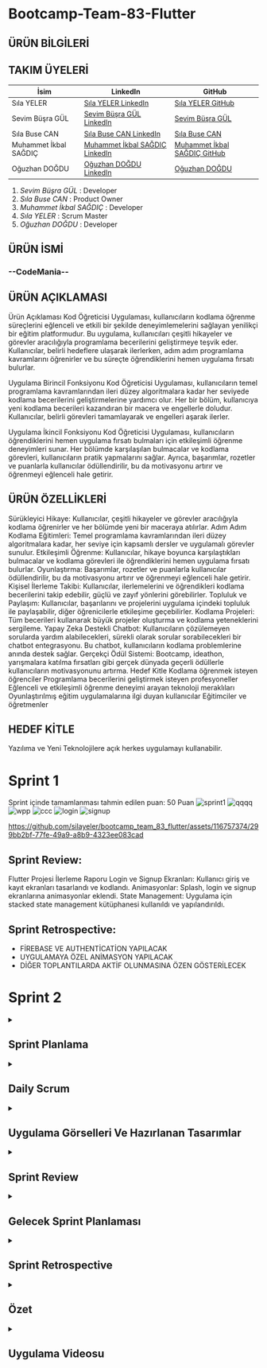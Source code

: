 # Bootcamp-Team-83-Flutter
## ÜRÜN BİLGİLERİ 


## TAKIM ÜYELERİ
| İsim        | LinkedIn                                      | GitHub                                     |
|-------------|-----------------------------------------------|--------------------------------------------|
| Sıla YELER    | [Sıla YELER LinkedIn](https://www.linkedin.com/in/s%C4%B1layeler/) | [Sıla YELER GitHub](https://github.com/silayeler) | 
| Sevim Büşra GÜL | [Sevim Büşra GÜL LinkedIn](https://www.linkedin.com/in/sevimbusra/) | [Sevim Büşra GÜL](https://github.com/SevimBusraGul78) |
| Sıla Buse CAN | [Sıla Buse CAN LinkedIn](https://www.linkedin.com/in/s%C4%B1la-buse-can-250b83245/) | [Sıla Buse CAN](https://github.com/SlaBuse) |
| Muhammet İkbal SAĞDIÇ  | [Muhammet İkbal SAĞDIÇ LinkedIn](https://www.linkedin.com/in/muhammet-ikbal-sa%C4%9Fd%C4%B1%C3%A7-38515a178/) | [Muhammet İkbal SAĞDIÇ GitHub](https://github.com/misagdic) |
| Oğuzhan DOĞDU| [Oğuzhan DOĞDU LinkedIn](https://www.linkedin.com/in/oguzhan-dogdu-62415023a/) | [Oğuzhan DOĞDU](https://github.com/oguzdgd) |


1. *Sevim Büşra GÜL* : Developer
2. *Sıla Buse CAN* : Product Owner
3. *Muhammet İkbal SAĞDIÇ* : Developer
4. *Sıla YELER* : Scrum Master
5. *Oğuzhan DOĞDU* : Developer

## ÜRÜN İSMİ
### --CodeMania--

## ÜRÜN AÇIKLAMASI
Ürün Açıklaması
Kod Öğreticisi Uygulaması, kullanıcıların kodlama öğrenme süreçlerini eğlenceli ve etkili bir şekilde deneyimlemelerini sağlayan yenilikçi bir eğitim platformudur. Bu uygulama, kullanıcıları çeşitli hikayeler ve görevler aracılığıyla programlama becerilerini geliştirmeye teşvik eder. Kullanıcılar, belirli hedeflere ulaşarak ilerlerken, adım adım programlama kavramlarını öğrenirler ve bu süreçte öğrendiklerini hemen uygulama fırsatı bulurlar.

Uygulama Birincil Fonksiyonu
Kod Öğreticisi Uygulaması, kullanıcıların temel programlama kavramlarından ileri düzey algoritmalara kadar her seviyede kodlama becerilerini geliştirmelerine yardımcı olur. Her bir bölüm, kullanıcıya yeni kodlama becerileri kazandıran bir macera ve engellerle doludur. Kullanıcılar, belirli görevleri tamamlayarak ve engelleri aşarak ilerler.

Uygulama İkincil Fonksiyonu
Kod Öğreticisi Uygulaması, kullanıcıların öğrendiklerini hemen uygulama fırsatı bulmaları için etkileşimli öğrenme deneyimleri sunar. Her bölümde karşılaşılan bulmacalar ve kodlama görevleri, kullanıcıların pratik yapmalarını sağlar. Ayrıca, başarımlar, rozetler ve puanlarla kullanıcılar ödüllendirilir, bu da motivasyonu artırır ve öğrenmeyi eğlenceli hale getirir.

## ÜRÜN ÖZELLİKLERİ
Sürükleyici Hikaye: Kullanıcılar, çeşitli hikayeler ve görevler aracılığıyla kodlama öğrenirler ve her bölümde yeni bir maceraya atılırlar.
Adım Adım Kodlama Eğitimleri: Temel programlama kavramlarından ileri düzey algoritmalara kadar, her seviye için kapsamlı dersler ve uygulamalı görevler sunulur.
Etkileşimli Öğrenme: Kullanıcılar, hikaye boyunca karşılaştıkları bulmacalar ve kodlama görevleri ile öğrendiklerini hemen uygulama fırsatı bulurlar.
Oyunlaştırma: Başarımlar, rozetler ve puanlarla kullanıcılar ödüllendirilir, bu da motivasyonu artırır ve öğrenmeyi eğlenceli hale getirir.
Kişisel İlerleme Takibi: Kullanıcılar, ilerlemelerini ve öğrendikleri kodlama becerilerini takip edebilir, güçlü ve zayıf yönlerini görebilirler.
Topluluk ve Paylaşım: Kullanıcılar, başarılarını ve projelerini uygulama içindeki topluluk ile paylaşabilir, diğer öğrenicilerle etkileşime geçebilirler.
Kodlama Projeleri: Tüm becerileri kullanarak büyük projeler oluşturma ve kodlama yeteneklerini sergileme.
Yapay Zeka Destekli Chatbot: Kullanıcıların çözülemeyen sorularda yardım alabilecekleri, sürekli olarak sorular sorabilecekleri bir chatbot entegrasyonu. Bu chatbot, kullanıcıların kodlama problemlerine anında destek sağlar.
Gerçekçi Ödül Sistemi: Bootcamp, ideathon, yarışmalara katılma fırsatları gibi gerçek dünyada geçerli ödüllerle kullanıcıların motivasyonunu artırma.
Hedef Kitle
Kodlama öğrenmek isteyen öğrenciler
Programlama becerilerini geliştirmek isteyen profesyoneller
Eğlenceli ve etkileşimli öğrenme deneyimi arayan teknoloji meraklıları
Oyunlaştırılmış eğitim uygulamalarına ilgi duyan kullanıcılar
Eğitimciler ve öğretmenler

## HEDEF KİTLE 
Yazılıma ve Yeni Teknolojilere açık herkes uygulamayı kullanabilir. 

# Sprint 1
Sprint içinde tamamlanması tahmin edilen puan: 50 Puan
![sprint1](https://github.com/silayeler/bootcamp_team_83_flutter/assets/116757374/4e445c45-2f73-4847-9eed-9e80937b203f)
![qqqq](https://github.com/silayeler/bootcamp_team_83_flutter/assets/116757374/cfd15876-a2c2-4a5f-99b7-6f4f8ec8a639)
![wpp](https://github.com/silayeler/bootcamp_team_83_flutter/assets/116757374/19b357c6-330e-4394-9555-b9f41665221f)
![ccc](https://github.com/silayeler/bootcamp_team_83_flutter/assets/116757374/79d9bf57-d2b3-470d-a4db-94aeaa504158)
![login](https://github.com/silayeler/bootcamp_team_83_flutter/assets/116757374/46c2d348-b456-425d-ab86-1e8b6bcce943)
![signup](https://github.com/silayeler/bootcamp_team_83_flutter/assets/116757374/95262665-e829-4d07-8318-3a813cfbba03)

https://github.com/silayeler/bootcamp_team_83_flutter/assets/116757374/299bb2bf-77fe-49a9-a8b9-4323ee083cad

## Sprint Review:
Flutter Projesi İlerleme Raporu
Login ve Signup Ekranları: Kullanıcı giriş ve kayıt ekranları tasarlandı ve kodlandı.
Animasyonlar: Splash, login ve signup ekranlarına animasyonlar eklendi.
State Management: Uygulama için stacked state management kütüphanesi kullanıldı ve yapılandırıldı.

## Sprint Retrospective:
- FİREBASE VE AUTHENTİCATİON YAPILACAK
- UYGULAMAYA ÖZEL ANİMASYON YAPILACAK 
- DİĞER TOPLANTILARDA AKTİF OLUNMASINA ÖZEN GÖSTERİLECEK



# Sprint 2

<details>
  <summary><h2>Sprint Planlama</h2></summary>

  - **Sprint içinde tamamlanması tahmin edilen puan:** 50 Puan
  - **Takım üyeleri için puan dağılımı:** Her kişi toplamda 10 puan
</details>

<details>
  <summary><h2>Daily Scrum</h2></summary>

  ### Toplantı Formatı:
  - Daily Scrumlarımız Discord ve WhatsApp kanalı üzerinden sesli ve yazılı olarak gerçekleştirilmiştir.
  - Toplantılarda uygulamanın gidişatı, fikir değişiklikleri ve yeni ekleyeceğimiz şeyler üzerine konuşulmuştur.
  
  ### Daily Scrum toplantılarından görseller:
  <blockquote>
    <div style="display: flex; gap: 10px; flex-wrap: wrap;">
      <img src="assets/sprint_2/trello.jpg" alt="Trello" style="width: 900px; height: auto;margin: 20px;">
      <img src="assets/sprint_2/dailydc.jpg" alt="Discord 1" style="width: 900px; height: auto;margin: 20px;">
      <img src="assets/sprint_2/dc.jpg" alt="Discord 2" style="width: 900px; height: auto;margin: 20px;">
      <img src="https://github.com/user-attachments/assets/79b50149-acc5-495c-a68d-9db454941bce" alt="Whatsapp 1" style="width: 400px; height: auto;margin: 20px;">
      <img src="https://github.com/user-attachments/assets/0bfb5a0f-82ce-4094-ac47-b1b4d26b8b8d" alt="Whatsapp 2" style="width: 400px; height: auto;margin: 10px;">
    </div>
  </blockquote>
  
  ### Proje Takip Şablonu:
  ![Şablon](assets/sprint_2/proje_takip.png)
</details>

<details>
  <summary><h2>Uygulama Görselleri Ve Hazırlanan Tasarımlar</h2></summary>

  <div style="display: flex; gap: 10px;">
    <img src="https://github.com/user-attachments/assets/d4a1b8a2-b554-427a-a0bd-edf36acd8b2a" alt="login" style="width: 300px; height: auto;">
    <img src="https://github.com/user-attachments/assets/2016e935-5838-46b5-9b82-72dfb60de4a4" alt="anasayfa" style="width: 300px; height: auto;">
    <img src="https://github.com/user-attachments/assets/c8a1174e-c614-4be7-acc5-b4ffbea7763c" alt="gorev_yolu" style="width: 300px; height: auto;">
    <img src="https://github.com/user-attachments/assets/c78886fe-444e-4808-a6ac-13eaf79bb1e6" alt="gorev_yolu" style="width: 300px; height: auto;">
    <img src="https://github.com/user-attachments/assets/36f09be9-669c-44b4-9d28-867d60d9fc0e" alt="gorev_yolu" style="width: 300px; height: auto;">
            <img src="https://github.com/user-attachments/assets/f3cca550-bcab-4698-9b1a-d12fe8d8e217" alt="gorev_yolu" style="width: 300px; height: auto;">



    

  </div>

  ### Projemizin Canva tasarımları için [buraya tıklayın](https://www.canva.com/design/DAGKdM0RhcI/x22FwtBlt2O1hlOweNXbYQ/edit).
</details>

<details>
  <summary><h2>Sprint Review</h2></summary>
  
  ### Alınan Kararlar:
  - Uygulama logosu oluşturuldu.
  - ![Logo](assets/sprint_2/logo.jpg)
  - Uygulamaya yeni tasarımlar eklendi.
  - Eklenen tasarımların kodları yazıldı.
  - Ekibin fikir birliğiyle belirlenen yeni özellikler tartışıldı ve kararlaştırıldı.
  
  ### Sprint Review Katılımcıları
  - Sıla YELER
  - Sıla Buse CAN
  - Sevim Büşra GÜL
  - Muhammet İkbal SAĞDIÇ
  - Oğuzhan DOĞDU
</details>

<details>
  <summary><h2>Gelecek Sprint Planlaması</h2></summary>
  
  ### Hedefler:
  - Uygulamanın tüm tasarımlarını bitirmek
  - Tasarımı biten sayfaların kodlarını yazmak
  - Ürüne animasyon eklemek
  - Dil seçeneği eklemek 
</details>

<details>
  <summary><h2>Sprint Retrospective</h2></summary>
  
  ### Katılımcılar
  - Sıla YELER
  - Sıla Buse CAN
  - Sevim Büşra GÜL
  - Muhammet İkbal SAĞDIÇ
  - Oğuzhan DOĞDU
  
  ### Geçmiş Sprintin Değerlendirilmesi ve Sprint Notları
  **İyi Gidenler**
  - Uygulama logosunun başarılı bir şekilde oluşturulması
  - Yeni tasarımların eklenmesi ve kodlanması
  - Yapay zekanın uygulamada nasıl kullanılacağının kararlaştırılması
  - Takım çalışması süreci değerlendirilmesi
  - Ekip içi iletişim güçlendi
  - Zaman planlaması yapıldı
  - Takımın daha etkin ve verimli çalışabilmesi için takım üyeleri birbirine önerilerde bulundu
  - İlk sprintte elde edinilen bilgilerden ders çıkarıldı
  - Git komutları kullanımında yeni bilgiler edinildi
  
  **Geliştirilmesi Gerekenler**
  - Tasarım ve Kodlama süreçlerinde zaman yönetimi
  
  **Sorunlar ve Engeller**
  - Takım üyelerimizden stajda olanlar, yaz okulunda olanlar ve büt haftasında olanlar olduğu için ayırılan zamanın kısaltılması
  - İnternet yetersizliği problemi
  
  **Veri Toplama ve Analiz**
  - Sprint boyunca takım üyelerince toplanan veriler takım içinde paylaşılıp beyin fırtınası yapılarak üzerine konuşuldu.
  
  **Geliştirme Alanlarının Belirlenmesi**
  - İletişim süreçlerini geliştirme
  - Zaman yönetimi ve planlama iyileştirmeleri
  - Takım bu süreçten sonra nasıl zaman ayırması gerektiğine daha iyi karar verdi.
  
  **Kapanış ve Özet**
  - Gelecek sprint hedeflerinin gözden geçirilmesi
</details>

<details>
  <summary><h2>Özet</h2></summary>
  
  **Başarılar:**
  - Uygulama logosunun ve yeni tasarımların başarılı bir şekilde oluşturulması ve kodlanması
  - Yapay zekanın uygulamada nasıl kullanılacağına dair net bir plan oluşturulması
  - Takım ürün hikayesini netleştirdi, ürüne logo buldu ve sprint 2'de sprint 1'den neyi farklı yapacağına karar verdi.
  - Ekip zaman yönetimi konusunda daha çok ustalaştı.
  
  **Geliştirilmesi Gereken Noktalar:**
  - Zaman yönetimi ve planlama konusunda daha dikkatli olunması
  
  **Eylem Planları:**
  - Ürünün 3. sprintte nelerinin tamamlanacağına karar verilmesi
  - Uygulama bitişi ve kontrolleri
  - Uygulama tasarımlarının ve kodlarının bitirilmesi
</details>

<details>
  <summary><h2>Uygulama Videosu</h2></summary>
  
  [Video](https://github.com/user-attachments/assets/74c7c7c7-e1c9-4df7-a67b-81057277f55f)
  
</details>

  
